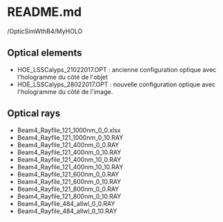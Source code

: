 README.md
=========

/OpticSimWthB4/MyHOLO


Optical elements
-----------------



- HOE_LSSCalyps_21022017.OPT : ancienne configuration optique avec l'hologramme du côté de l'objet
- HOE_LSSCalyps_28022017.OPT : nouvelle configuration optique avec l'hologramme du côté de l'image.



Optical rays
-------------



- Beam4_Rayfile_121_1000nm_0_0.xlsx
- Beam4_Rayfile_121_1000nm_0_10.RAY
- Beam4_Rayfile_121_400nm_0_0.RAY
- Beam4_Rayfile_121_400nm_0_10.RAY
- Beam4_Rayfile_121_400nm_10_0.RAY
- Beam4_Rayfile_121_400nm_10_10.RAY
- Beam4_Rayfile_121_600nm_0_0.RAY
- Beam4_Rayfile_121_600nm_0_10.RAY
- Beam4_Rayfile_121_800nm_0_0.RAY
- Beam4_Rayfile_121_800nm_0_10.RAY
- Beam4_Rayfile_484_allwl_0_0.RAY
- Beam4_Rayfile_484_allwl_0_10.RAY

